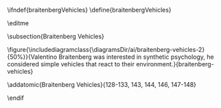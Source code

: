 \ifndef{braitenbergVehicles}
\define{braitenbergVehicles}

\editme

\subsection{Braitenberg Vehicles}

\figure{\includediagramclass{\diagramsDir/ai/braitenberg-vehicles-2}{50%}}{Valentino Braitenberg was interested in synthetic psychology, he considered simple vehicles that react to their environment.}{braitenberg-vehicles}


\addatomic{Braitenberg Vehicles}{128-133, 143, 144, 146, 147-148}

\endif
